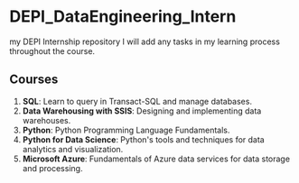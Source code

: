 # DEPI_DataEngineering_Intern
my DEPI Internship repository
I will add any tasks in my learning process throughout the course.

## Courses

1. **SQL**: Learn to query in Transact-SQL and manage databases.
2. **Data Warehousing with SSIS**: Designing and implementing data warehouses.
3. **Python**: Python Programming Language Fundamentals.
4. **Python for Data Science**: Python's tools and techniques for data analytics and visualization.
5. **Microsoft Azure**: Fundamentals of Azure data services for data storage and processing.
